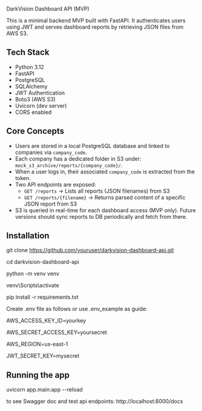 DarkVision Dashboard API (MVP)

This is a minimal backend MVP built with FastAPI. It authenticates users using JWT and serves dashboard reports by retrieving JSON files from AWS S3.

## Tech Stack

- Python 3.12
- FastAPI
- PostgreSQL
- SQLAlchemy
- JWT Authentication
- Boto3 (AWS S3)
- Uvicorn (dev server)
- CORS enabled

## Core Concepts

- Users are stored in a local PostgreSQL database and linked to companies via `company_code`.
- Each company has a dedicated folder in S3 under: `mock_s3_archive/reports/{company_code}/`.
- When a user logs in, their associated `company_code` is extracted from the token.
- Two API endpoints are exposed:
  - `GET /reports` → Lists all reports (JSON filenames) from S3
  - `GET /reports/{filename}` → Returns parsed content of a specific JSON report from S3
- S3 is queried in real-time for each dashboard access (MVP only). Future versions should sync reports to DB periodically and fetch from there.

## Installation

git clone https://github.com/youruser/darkvision-dashboard-api.git

cd darkvision-dashboard-api

python -m venv venv

venv\Scripts\activate

pip install -r requirements.txt

Create .env file as follows or use .env_example as guide: 

AWS_ACCESS_KEY_ID=yourkey

AWS_SECRET_ACCESS_KEY=yoursecret

AWS_REGION=us-east-1

JWT_SECRET_KEY=mysecret

## Running the app

uvicorn app.main:app --reload

to see Swagger doc and test api endpoints: http://localhost:8000/docs
